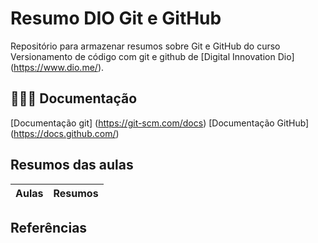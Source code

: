
# Resumo DIO Git e GitHub

Repositório para armazenar resumos sobre Git e GitHub
do curso Versionamento de código com git e github de [Digital Innovation Dio] (https://www.dio.me/).

## 👨🏼‍💻 Documentação
[Documentação git] (https://git-scm.com/docs)
[Documentação GitHub] (https://docs.github.com/)

## Resumos das aulas

|Aulas | Resumos |
| -----| ------- |

## Referências